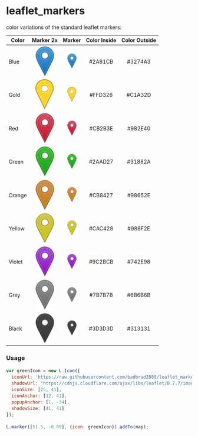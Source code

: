 leaflet_markers
=====================

color variations of the standard leaflet markers:

| Color | Marker 2x  | Marker  | Color Inside | Color Outside |
| ------------- |:-------------:|:-----:|:-----:|:-----:|
| Blue | ![Marker Blue 2x](https://raw.githubusercontent.com/badbrad2889/leaflet_markers/master/img/marker-icon-2x-blue.png) | ![Marker Blue](https://raw.githubusercontent.com/badbrad2889/leaflet_markers/master/img/marker-icon-blue.png) | #2A81CB | #3274A3 |
| Gold | ![Marker Gold 2x](https://raw.githubusercontent.com/badbrad2889/leaflet_markers/master/img/marker-icon-2x-gold.png) | ![Marker Gold](https://raw.githubusercontent.com/badbrad2889/leaflet_markers/master/img/marker-icon-gold.png) | #FFD326 | #C1A32D |
| Red | ![Marker Red 2x](https://raw.githubusercontent.com/badbrad2889/leaflet_markers/master/img/marker-icon-2x-red.png) | ![Marker Red](https://raw.githubusercontent.com/badbrad2889/leaflet_markers/master/img/marker-icon-red.png) | #CB2B3E | #982E40 |
| Green | ![Marker Green 2x](https://raw.githubusercontent.com/badbrad2889/leaflet_markers/master/img/marker-icon-2x-green.png) | ![Marker Green](https://raw.githubusercontent.com/badbrad2889/leaflet_markers/master/img/marker-icon-green.png) | #2AAD27 | #31882A |
| Orange | ![Marker Orange 2x](https://raw.githubusercontent.com/badbrad2889/leaflet_markers/master/img/marker-icon-2x-orange.png) | ![Marker Orange](https://raw.githubusercontent.com/badbrad2889/leaflet_markers/master/img/marker-icon-orange.png) | #CB8427 | #98652E |
| Yellow | ![Marker Yellow 2x](https://raw.githubusercontent.com/badbrad2889/leaflet_markers/master/img/marker-icon-2x-yellow.png) | ![Marker Yellow](https://raw.githubusercontent.com/badbrad2889/leaflet_markers/master/img/marker-icon-yellow.png) | #CAC428 | #988F2E |
| Violet | ![Marker Violet 2x](https://raw.githubusercontent.com/badbrad2889/leaflet_markers/master/img/marker-icon-2x-violet.png) | ![Marker Violet](https://raw.githubusercontent.com/badbrad2889/leaflet_markers/master/img/marker-icon-violet.png) | #9C2BCB | #742E98 |
| Grey | ![Marker Grey 2x](https://raw.githubusercontent.com/badbrad2889/leaflet_markers/master/img/marker-icon-2x-grey.png) | ![Marker Grey](https://raw.githubusercontent.com/badbrad2889/leaflet_markers/master/img/marker-icon-grey.png) | #7B7B7B | #6B6B6B |
| Black | ![Marker Black 2x](https://raw.githubusercontent.com/badbrad2889/leaflet_markers/master/img/marker-icon-2x-black.png) | ![Marker Black](https://raw.githubusercontent.com/badbrad2889/leaflet_markers/master/img/marker-icon-black.png) | #3D3D3D | #313131 |

### Usage
```javascript
var greenIcon = new L.Icon({
  iconUrl: 'https://raw.githubusercontent.com/badbrad2889/leaflet_markers/master/img/marker-icon-2x-green.png',
  shadowUrl: 'https://cdnjs.cloudflare.com/ajax/libs/leaflet/0.7.7/images/marker-shadow.png',
  iconSize: [25, 41],
  iconAnchor: [12, 41],
  popupAnchor: [1, -34],
  shadowSize: [41, 41]
});

L.marker([51.5, -0.09], {icon: greenIcon}).addTo(map);
```
